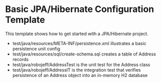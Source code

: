 # Basic JPA/Hibernate Configuration Template
This template shows how to get started with a JPA/Hibernate project.  

+ test/java/resources/META-INF/persistence.xml illustrates a basic persistence unit config
+ test/java/resources/sql/create-schema.sql creates a table of Address records
+ test/java/robojeff/AddressTest is the unit test for the Address class
+ test/java/robojeff/AddressIT is the integration test that verifies persistence of an Address object into an in-memory H2 database
